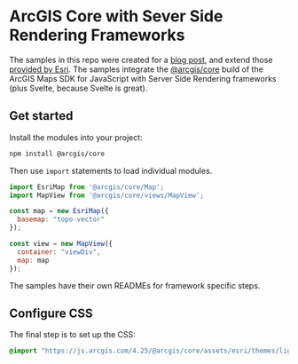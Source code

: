 # ArcGIS Core with Sever Side Rendering Frameworks

The samples in this repo were created for a [blog post](https://www.esri.com/arcgis-blog/products/js-api-arcgis/developers/ssr-esm/), and extend those [provided by Esri](https://github.com/Esri/jsapi-resources/tree/master/esm-samples). The samples integrate the [@arcgis/core](https://www.npmjs.com/package/@arcgis/core) build of the ArcGIS Maps SDK for JavaScript with Server Side Rendering frameworks (plus Svelte, because Svelte is great).

## Get started

Install the modules into your project:

```sh
npm install @arcgis/core
```

Then use `import` statements to load individual modules.

```js
import EsriMap from '@arcgis/core/Map';
import MapView from '@arcgis/core/views/MapView';

const map = new EsriMap({
  basemap: "topo-vector"
});

const view = new MapView({
  container: "viewDiv",
  map: map
});
```

The samples have their own READMEs for framework specific steps.

## Configure CSS

The final step is to set up the CSS:

```css
@import "https://js.arcgis.com/4.25/@arcgis/core/assets/esri/themes/light/main.css";
```
